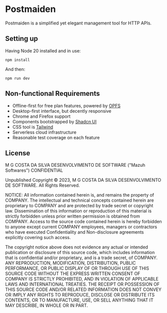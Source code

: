 # Postmaiden

Postmaiden is a simplified yet elegant management tool for HTTP APIs.

## Setting up

Having Node 20 installed and in use:

```
npm install
```

And then:

```
npm run dev
```

## Non-functional Requirements

- Offline-first for free plan features, powered by [OPFS](https://developer.mozilla.org/en-US/docs/Web/API/File_System_API/Origin_private_file_system)
- Desktop-first interface, but decently responsive
- Chrome and Firefox support
- Components bootstrapped by [Shadcn UI](https://ui.shadcn.com/)
- CSS tool is [Tailwind](https://tailwindcss.com/docs/)
- Serverless cloud infrastructure
- Reasonable test coverage on each feature

## License

M G COSTA DA SILVA DESENVOLVIMENTO DE SOFTWARE ("Mazuh Softwares") CONFIDENTIAL

Unpublished Copyright © 2023, M G COSTA DA SILVA DESENVOLVIMENTO DE SOFTWARE. All Rights Reserved.

NOTICE: All information contained herein is, and remains the property of COMPANY. The intellectual and technical concepts contained herein are proprietary to COMPANY and are protected by trade secret or copyright law. Dissemination of this information or reproduction of this material is strictly forbidden unless prior written permission is obtained from COMPANY. Access to the source code contained herein is hereby forbidden to anyone except current COMPANY employees, managers or contractors who have executed Confidentiality and Non-disclosure agreements explicitly covering such access.

The copyright notice above does not evidence any actual or intended publication or disclosure of this source code, which includes information that is confidential and/or proprietary, and is a trade secret, of COMPANY. ANY REPRODUCTION, MODIFICATION, DISTRIBUTION, PUBLIC PERFORMANCE, OR PUBLIC DISPLAY OF OR THROUGH USE OF THIS SOURCE CODE WITHOUT THE EXPRESS WRITTEN CONSENT OF COMPANY IS STRICTLY PROHIBITED, AND IN VIOLATION OF APPLICABLE LAWS AND INTERNATIONAL TREATIES. THE RECEIPT OR POSSESSION OF THIS SOURCE CODE AND/OR RELATED INFORMATION DOES NOT CONVEY OR IMPLY ANY RIGHTS TO REPRODUCE, DISCLOSE OR DISTRIBUTE ITS CONTENTS, OR TO MANUFACTURE, USE, OR SELL ANYTHING THAT IT MAY DESCRIBE, IN WHOLE OR IN PART.

